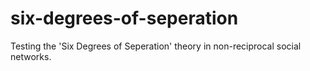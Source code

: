# six-degrees-of-seperation
Testing the 'Six Degrees of Seperation' theory in non-reciprocal social networks.
